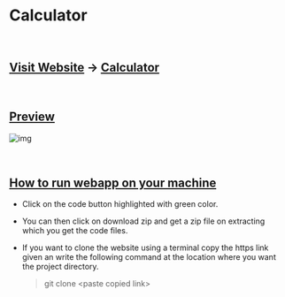 # **Calculator**

<br/>

## <u>Visit Website</u> -> [Calculator](https://keshavsingh7.github.io/javascript-calculator/)

<br/>

## <u>Preview</u>

![img](https://i.postimg.cc/Bv3fZxn9/calculator.png)

<br/>

## <u>How to run webapp on your machine</u>

- Click on the code button highlighted with green color.
- You can then click on download zip and get a zip file on extracting which you get the code files.

- If you want to clone the website using a terminal copy the https link given an write the following
  command at the location where you want the project directory.
  > git clone \<paste copied link\>
